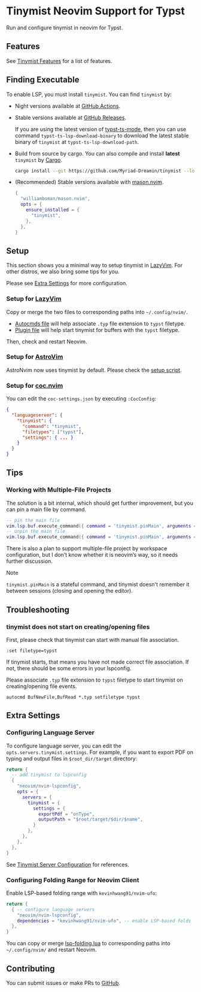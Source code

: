 <!-- This file is generated by scripts/link-docs.mjs from docs/tinymist/frontend/neovim.typ. Do not edit manually. -->
# Tinymist Neovim Support for Typst

Run and configure tinymist in neovim for Typst.

## Features

See [Tinymist Features](https://github.com/Myriad-Dreamin/tinymist#features) for a list of features.


## Finding Executable

To enable LSP, you must install `tinymist`. You can find `tinymist` by:

- Night versions available at [GitHub Actions](https://github.com/Myriad-Dreamin/tinymist/actions).

- Stable versions available at [GitHub Releases](https://github.com/Myriad-Dreamin/tinymist/releases). 

  If you are using the latest version of
  [typst-ts-mode](https://codeberg.org/meow_king/typst-ts-mode), then
  you can use command `typst-ts-lsp-download-binary` to download the latest
  stable binary of `tinymist` at `typst-ts-lsp-download-path`.

- Build from source by cargo.
  You can also compile and install **latest** `tinymist` by [Cargo](https://www.rust-lang.org/tools/install).

  ```bash
  cargo install --git https://github.com/Myriad-Dreamin/tinymist --locked tinymist
  ```


- (Recommended) Stable versions available with [mason.nvim](https://github.com/williamboman/mason.nvim).

  ```lua
  {
    "williamboman/mason.nvim",
    opts = {
      ensure_installed = {
        "tinymist",
      },
    },
  }
  ```

## Setup

This section shows you a minimal way to setup tinymist in [LazyVim](https://www.lazyvim.org/). For other distros, we also bring some tips for you.


Please see [Extra Settings](#extra-settings) for more configuration.

### Setup for [LazyVim](https://www.lazyvim.org/)

Copy or merge the two files to corresponding paths into `~/.config/nvim/`.

- [Autocmds file](https://github.com/Myriad-Dreamin/tinymist/tree/main/editors/neovim/config/autocmds.lua) will help associate `.typ` file extension to `typst` filetype.
- [Plugin file](https://github.com/Myriad-Dreamin/tinymist/tree/main/editors/neovim/plugins/tinymist.lua) will help start tinymist for buffers with the `typst` filetype.

Then, check and restart Neovim.

### Setup for [AstroVim](https://github.com/AstroNvim)

AstroNvim now uses tinymist by default. Please check the [setup script](https://github.com/AstroNvim/astrocommunity/tree/main/lua/astrocommunity/pack/typst).

### Setup for [coc.nvim](https://github.com/neoclide/coc.nvim)

You can edit the `coc-settings.json` by executing `:CocConfig`:

```json
{
  "languageserver": {
    "tinymist": {
      "command": "tinymist",
      "filetypes": ["typst"],
      "settings": { ... }
    }
  }
}
```

## Tips

### Working with Multiple-File Projects

The solution is a bit internal, which should get further improvement, but you can pin a main file by command.

```lua
-- pin the main file
vim.lsp.buf.execute_command({ command = 'tinymist.pinMain', arguments = { vim.api.nvim_buf_get_name(0) } })
-- unpin the main file
vim.lsp.buf.execute_command({ command = 'tinymist.pinMain', arguments = { nil } })
```

There is also a plan to support multiple-file project by workspace configuration, but I don’t know whether it is neovim’s way, so it needs further discussion.

> [!NOTE]
> 
>   `tinymist.pinMain` is a stateful command, and tinymist doesn't remember it between sessions (closing and opening the editor).


## Troubleshooting

### tinymist does not start on creating/opening files

First, please check that tinymist can start with manual file association.

```
:set filetype=typst
```

If tinymist starts, that means you have not made correct file association. If not, there should be some errors in your lspconfig.

Please associate `.typ` file extension to `typst` filetype to start tinymist on creating/opening file events.

```shell
autocmd BufNewFile,BufRead *.typ setfiletype typst
```

## Extra Settings

### Configuring Language Server

To configure language server, you can edit the `opts.servers.tinymist.settings`. For example, if you want to export PDF on typing and output files in `$root_dir/target` directory:

```lua
return {
  -- add tinymist to lspconfig
  {
    "neovim/nvim-lspconfig",
    opts = {
      servers = {
        tinymist = {
          settings = {
            exportPdf = "onType",
            outputPath = "$root/target/$dir/$name",
          }
        },
      },
    },
  },
}
```

See [Tinymist Server Configuration](https://github.com/Myriad-Dreamin/tinymist/tree/main/editors/neovim/Configuration.md) for references.

### Configuring Folding Range for Neovim Client

Enable LSP-based folding range with `kevinhwang91/nvim-ufo`:

```lua
return {
  { -- configure language servers
    "neovim/nvim-lspconfig",
    dependencies = "kevinhwang91/nvim-ufo", -- enable LSP-based folds
  },
}
```

You can copy or merge [lsp-folding.lua](https://github.com/Myriad-Dreamin/tinymist/tree/main/editors/neovim/plugins/lsp-folding.lua) to corresponding paths into `~/.config/nvim/` and restart Neovim.

## Contributing

You can submit issues or make PRs to [GitHub](https://github.com/Myriad-Dreamin/tinymist).
